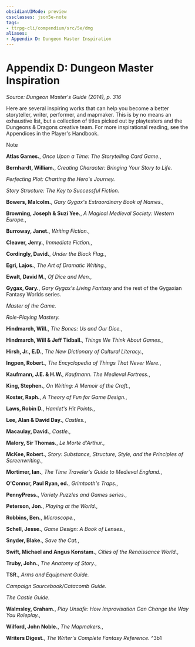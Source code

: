 ```yaml
---
obsidianUIMode: preview
cssclasses: json5e-note
tags:
- ttrpg-cli/compendium/src/5e/dmg
aliases:
- Appendix D: Dungeon Master Inspiration
---
```

# Appendix D: Dungeon Master Inspiration
*Source: Dungeon Master's Guide (2014), p. 316* 

Here are several inspiring works that can help you become a better storyteller, writer, performer, and mapmaker. This is by no means an exhaustive list, but a collection of titles picked out by playtesters and the Dungeons & Dragons creative team. For more inspirational reading, see the Appendices in the Player's Handbook.

> [!note] 
> 
> **Atlas Games.**, *Once Upon a Time: The Storytelling Card Game.*,
> 
> **Bernhardt, William.**, *Creating Character: Bringing Your Story to Life.*
> 
> *Perfecting Plot: Charting the Hero's Journey.*
> 
> *Story Structure: The Key to Successful Fiction.*
> 
> **Bowers, Malcolm.**, *Gary Gygax's Extraordinary Book of Names.*,
> 
> **Browning, Joseph & Suzi Yee.**, *A Magical Medieval Society: Western Europe.*,
> 
> **Burroway, Janet.**, *Writing Fiction.*,
> 
> **Cleaver, Jerry.**, *Immediate Fiction.*,
> 
> **Cordingly, David.**, *Under the Black Flag.*,
> 
> **Egri, Lajos.**, *The Art of Dramatic Writing.*,
> 
> **Ewalt, David M.**, *Of Dice and Men.*,
> 
> **Gygax, Gary.**, *Gary Gygax's Living Fantasy* and the rest of the Gygaxian Fantasy Worlds series.
> 
> *Master of the Game.*
> 
> *Role-Playing Mastery.*
> 
> **Hindmarch, Will.**, *The Bones: Us and Our Dice.*,
> 
> **Hindmarch, Will & Jeff Tidball.**, *Things We Think About Games.*,
> 
> **Hirsh, Jr., E.D.**, *The New Dictionary of Cultural Literacy.*,
> 
> **Ingpen, Robert.**, *The Encyclopedia of Things That Never Were.*,
> 
> **Kaufmann, J.E. & H.W.**, *Kaufmann. The Medieval Fortress.*,
> 
> **King, Stephen.**, *On Writing: A Memoir of the Craft.*,
> 
> **Koster, Raph.**, *A Theory of Fun for Game Design.*,
> 
> **Laws, Robin D.**, *Hamlet's Hit Points.*,
> 
> **Lee, Alan & David Day.**, *Castles.*,
> 
> **Macaulay, David.**, *Castle.*,
> 
> **Malory, Sir Thomas.**, *Le Morte d'Arthur.*,
> 
> **McKee, Robert.**, *Story: Substance, Structure, Style, and the Principles of Screenwriting.*,
> 
> **Mortimer, Ian.**, *The Time Traveler's Guide to Medieval England.*,
> 
> **O'Connor, Paul Ryan, ed.**, *Grimtooth's Traps.*,
> 
> **PennyPress.**, *Variety Puzzles and Games series.*,
> 
> **Peterson, Jon.**, *Playing at the World.*,
> 
> **Robbins, Ben.**, *Microscope.*,
> 
> **Schell, Jesse.**, *Game Design: A Book of Lenses.*,
> 
> **Snyder, Blake.**, *Save the Cat.*,
> 
> **Swift, Michael and Angus Konstam.**, *Cities of the Renaissance World.*,
> 
> **Truby, John.**, *The Anatomy of Story.*,
> 
> **TSR.**, *Arms and Equipment Guide.*
> 
> *Campaign Sourcebook/Catacomb Guide.*
> 
> *The Castle Guide.*
> 
> **Walmsley, Graham.**, *Play Unsafe: How Improvisation Can Change the Way You Roleplay.*,
> 
> **Wilford, John Noble.**, *The Mapmakers.*,
> 
> **Writers Digest.**, *The Writer's Complete Fantasy Reference.*
^3b1